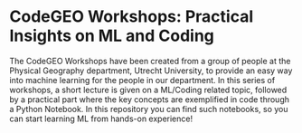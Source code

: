# CodeGEO Workshops: Practical Insights on ML and Coding

The CodeGEO Workshops have been created from a group of people at the Physical Geography department, Utrecht University, to provide an easy way into machine learning for the people in our department. In this series of workshops, a short lecture is given on a ML/Coding related topic, followed by a practical part where the key concepts are exemplified in code through a Python Notebook. In this repository you can find such notebooks, so you can start learning ML from hands-on experience!
